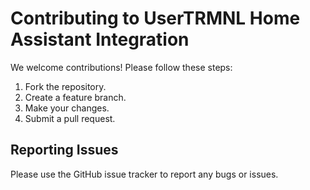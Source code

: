 # Contributing to UserTRMNL Home Assistant Integration

We welcome contributions! Please follow these steps:

1. Fork the repository.
2. Create a feature branch.
3. Make your changes.
4. Submit a pull request.

## Reporting Issues

Please use the GitHub issue tracker to report any bugs or issues.